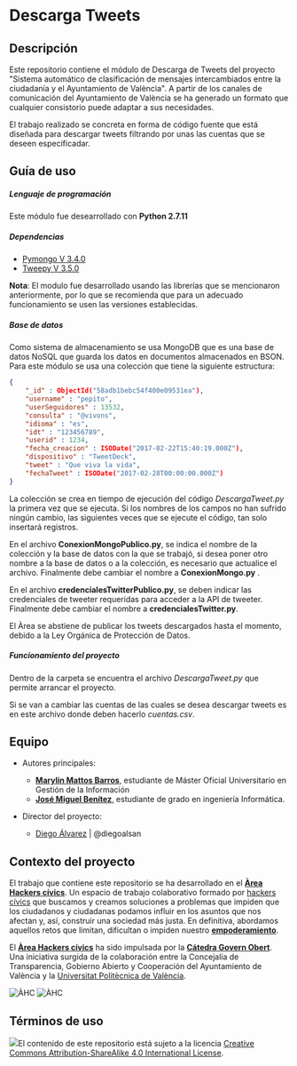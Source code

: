 # Descarga Tweets


## Descripción

Este repositorio contiene el módulo de Descarga de Tweets  del  proyecto "Sistema automático de clasificación de mensajes intercambiados entre la ciudadanía y el Ayuntamiento de València". A partir de los canales de comunicación del Ayuntamiento de València se ha generado un formato que cualquier consistorio puede adaptar a sus necesidades.

El trabajo realizado se concreta en forma de código fuente  que  está diseñada para descargar tweets filtrando por unas  las cuentas que se deseen especificadar.


## Guía de uso

##### Lenguaje de programación
Este módulo fue desearrollado con **Python 2.7.11**

##### Dependencias

* [Pymongo V 3.4.0](https://api.mongodb.com/python/current/ "Pymongo 3.4.0")
* [Tweepy V 3.5.0](http://tweepy.readthedocs.io/en/v3.5.0/ "Tweepy V 3.5.0")

**Nota**: El modulo fue desarrollado usando las librerías que se mencionaron anteriormente, por lo que se recomienda  que para un adecuado funcionamiento se usen  las versiones establecidas.

##### Base de datos

Como sistema de almacenamiento se usa MongoDB que es una base de datos NoSQL que guarda los datos en documentos almacenados en BSON. Para este módulo se usa una colección que tiene la siguiente estructura:

```json
{
    "_id" : ObjectId("58adb1bebc54f400e09531ea"),
    "username" : "pepito",
    "userSeguidores" : 13532,
    "consulta" : "@vivons",
    "idioma" : "es",
    "idt" : "123456789",
    "userid" : 1234,
    "fecha_creacion" : ISODate("2017-02-22T15:40:19.000Z"),
    "dispositivo" : "TweetDeck",
    "tweet" : "Que viva la vida",
    "fechaTweet" : ISODate("2017-02-28T00:00:00.000Z")
}

```
La colección se crea en tiempo de ejecución del código _DescargaTweet.py_ la primera vez que se ejecuta. Si los nombres de los campos no han sufrido ningún cambio, las siguientes veces que se ejecute el código, tan solo insertará registros.

En el archivo **ConexionMongoPublico.py**, se indica el nombre de la colección y la base de datos con la que se trabajó, si desea poner otro nombre a la base de datos o a la colección, es necesario que actualice el archivo. Finalmente debe cambiar  el nombre a  **ConexionMongo.py** .

En el archivo **credencialesTwitterPublico.py**, se  deben indicar las credenciales de tweeter requeridas para acceder a la API de tweeter. Finalmente debe cambiar  el nombre a  **credencialesTwitter.py**.

El Àrea se abstiene de publicar los tweets descargados hasta el momento, debido a la Ley Orgánica de Protección de Datos.

##### Funcionamiento del proyecto

Dentro de la carpeta se encuentra el archivo _DescargaTweet.py_ que permite arrancar el proyecto.

Si se van a cambiar las cuentas de las cuales se desea descargar tweets es en este archivo donde deben hacerlo  _cuentas.csv_.


## Equipo
- Autores principales:  

  - **<a href="https://www.linkedin.com/in/marylin-mattos-a0a59b22/" target="_blank"> Marylin Mattos Barros</a>**, estudiante de Máster Oficial Universitario en Gestión de la Información
  - **<a href="https://github.com/xikoto" target="_blank">José Miguel Benítez</a>**, estudiante de grado en ingeniería Informática.


- Director del proyecto:
  - [Diego Álvarez](https://about.me/diegoalsan) | @diegoalsan


## Contexto del proyecto

El trabajo que contiene este repositorio se ha desarrollado en el [**Àrea Hackers cívics**](http://civichackers.cc). Un espacio de trabajo colaborativo formado por [hackers cívics](http://civichackers.webs.upv.es/conocenos/que-es-una-hacker-civicoa/) que buscamos y creamos soluciones a problemas que impiden que los ciudadanos y ciudadanas podamos influir en los asuntos que nos afectan y, así, construir una sociedad más justa. En definitiva, abordamos aquellos retos que limitan, dificultan o impiden nuestro [**empoderamiento**](http://civichackers.webs.upv.es/conocenos/una-aproximacion-al-concepto-de-empoderamiento/).

El [**Àrea Hackers cívics**](http://civichackers.cc) ha sido impulsada por la [**Cátedra Govern Obert**](http://www.upv.es/contenidos/CATGO/info/). Una iniciativa surgida de la colaboración entre la Concejalía de Transparencia, Gobierno Abierto y Cooperación del Ayuntamiento de València y la [Universitat Politècnica de València](http://www.upv.es).

![ÀHC](http://civichackers.webs.upv.es/wp-content/uploads/2017/02/Logo_CGO_web.png) ![ÀHC](http://civichackers.webs.upv.es/wp-content/uploads/2017/02/logo_AHC_web.png)



## Términos de uso

![](https://i.creativecommons.org/l/by-sa/4.0/88x31.png)El contenido de este repositorio está sujeto a la licencia [Creative Commons Attribution-ShareAlike 4.0 International License](https://creativecommons.org/licenses/by-sa/4.0/).
